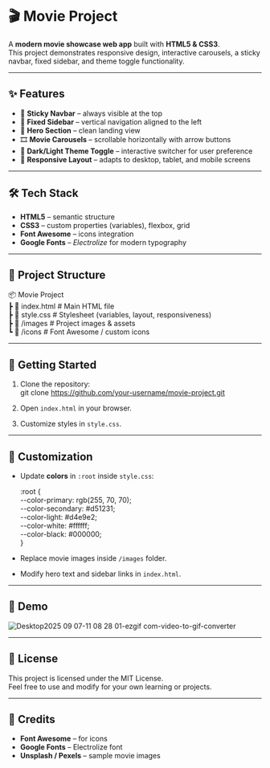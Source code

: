 # 🎬 Movie Project

A **modern movie showcase web app** built with **HTML5 & CSS3**.  
This project demonstrates responsive design, interactive carousels, a sticky navbar, fixed sidebar, and theme toggle functionality.

---

## ✨ Features

- 📌 **Sticky Navbar** – always visible at the top  
- 📂 **Fixed Sidebar** – vertical navigation aligned to the left  
- 🎥 **Hero Section** – clean landing view  
- 🎞️ **Movie Carousels** – scrollable horizontally with arrow buttons  
- 🌙 **Dark/Light Theme Toggle** – interactive switcher for user preference  
- 📱 **Responsive Layout** – adapts to desktop, tablet, and mobile screens  

---

## 🛠️ Tech Stack

- **HTML5** – semantic structure  
- **CSS3** – custom properties (variables), flexbox, grid  
- **Font Awesome** – icons integration  
- **Google Fonts** – *Electrolize* for modern typography  

---

## 📂 Project Structure

📦 Movie Project  
 ┣ 📜 index.html       # Main HTML file  
 ┣ 📜 style.css        # Stylesheet (variables, layout, responsiveness)  
 ┣ 📂 /images          # Project images & assets  
 ┗ 📂 /icons           # Font Awesome / custom icons  

---

## 🚀 Getting Started

1. Clone the repository:  
   git clone https://github.com/your-username/movie-project.git  

2. Open `index.html` in your browser.  

3. Customize styles in `style.css`.  

---

## 🎨 Customization

- Update **colors** in `:root` inside `style.css`:  

  :root {  
    --color-primary: rgb(255, 70, 70);  
    --color-secondary: #d51231;  
    --color-light: #d4e9e2;  
    --color-white: #ffffff;  
    --color-black: #000000;  
  }  

- Replace movie images inside `/images` folder.  
- Modify hero text and sidebar links in `index.html`.  

---

## 📸 Demo

![Desktop2025 09 07-11 08 28 01-ezgif com-video-to-gif-converter](https://github.com/user-attachments/assets/8ec15da4-cbd8-4672-b58a-226784fa1cac)

---

## 📜 License

This project is licensed under the MIT License.  
Feel free to use and modify for your own learning or projects.  

---

## 🙌 Credits

- **Font Awesome** – for icons  
- **Google Fonts** – Electrolize font  
- **Unsplash / Pexels** – sample movie images  

